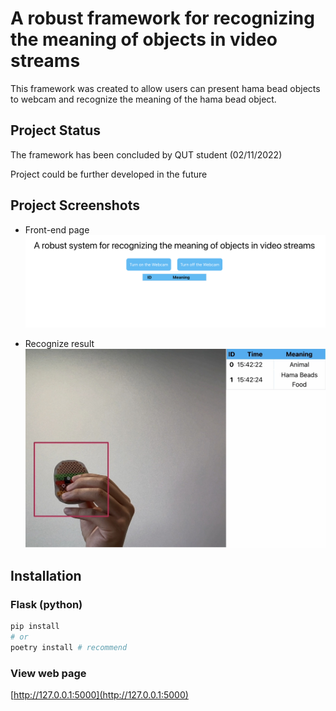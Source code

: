 # A robust framework for recognizing the meaning of objects in video streams

This framework was created to allow users can present hama bead objects to webcam and recognize the meaning of the hama bead object.

## Project Status

The framework has been concluded by QUT student (02/11/2022)


Project could be further developed in the future

## Project Screenshots

- Front-end page
  ![page](https://raw.githubusercontent.com/OOlong20/Hamabead-Framework/master/screenshots/website.png)

- Recognize result
  ![result](https://raw.githubusercontent.com/OOlong20/Hamabead-Framework/master/screenshots/result.jpeg)

## Installation

### Flask (python)

```bash
pip install
# or
poetry install # recommend
```

### View web page

[http://127.0.0.1:5000](http://127.0.0.1:5000)

